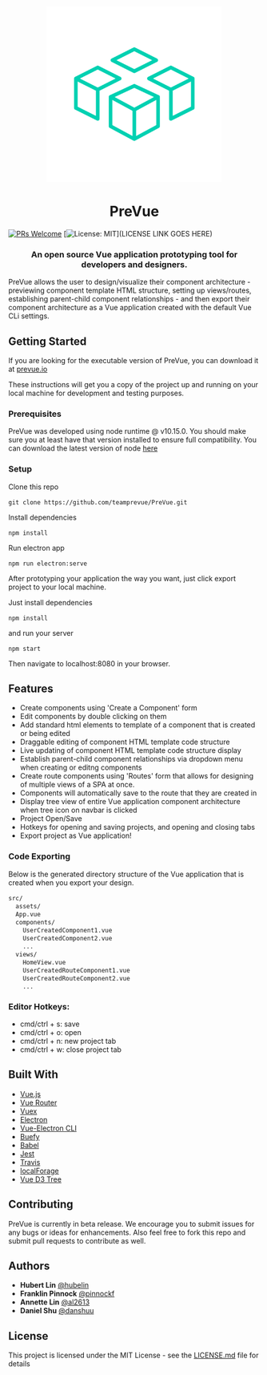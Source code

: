 <p align="center">
  <img width="350" src="src/assets/prevue-large-green.png?raw=true">
  <h1 align="center">PreVue </h1>
</p>

[![PRs Welcome](https://img.shields.io/badge/PRs-welcome-brightgreen.svg)](https://github.com/teamprevue/PreVue/pulls)
[![License: MIT](https://img.shields.io/badge/License-MIT-yellow.svg)](LICENSE LINK GOES HERE)

<h3 align="center">
An open source Vue application prototyping tool for developers and designers.
</h3>

PreVue allows the user to design/visualize their component architecture - previewing component template HTML structure, setting up views/routes, establishing parent-child component relationships - and then export their component architecture as a Vue application created with the default Vue CLi settings.

## Getting Started

If you are looking for the executable version of PreVue, you can download it at [prevue.io](https://www.prevue.io/)

These instructions will get you a copy of the project up and running on your local machine for development and testing purposes.

### Prerequisites

PreVue was developed using node runtime @ v10.15.0. You should make sure you at least have that version installed to ensure full compatibility. You can download the latest version of node [here](https://nodejs.org/en/)

### Setup

Clone this repo

```
git clone https://github.com/teamprevue/PreVue.git
```

Install dependencies

```
npm install
```

Run electron app

```
npm run electron:serve
```

After prototyping your application the way you want, just click export project to your local machine.

Just install dependencies 
```
npm install
```
and run your server

```
npm start
```

Then navigate to localhost:8080 in your browser.

## Features

- Create components using 'Create a Component' form
- Edit components by double clicking on them
- Add standard html elements to template of a component that is created or being edited
- Draggable editing of component HTML template code structure
- Live updating of component HTML template code structure display
- Establish parent-child component relationships via dropdown menu when creating or editng components
- Create route components using 'Routes' form that allows for designing of multiple views of a SPA at once.
- Components will automatically save to the route that they are created in
- Display tree view of entire Vue application component architecture when tree icon on navbar is clicked
- Project Open/Save
- Hotkeys for opening and saving projects, and opening and closing tabs
- Export project as Vue application!

### Code Exporting

Below is the generated directory structure of the Vue application that is created when you export your design.

```
src/
  assets/
  App.vue
  components/
    UserCreatedComponent1.vue
    UserCreatedComponent2.vue
    ...
  views/
    HomeView.vue
    UserCreatedRouteComponent1.vue
    UserCreatedRouteComponent2.vue
    ...
```

### Editor Hotkeys:

- cmd/ctrl + s: save
- cmd/ctrl + o: open
- cmd/ctrl + n: new project tab
- cmd/ctrl + w: close project tab

## Built With

- [Vue.js](https://vuejs.org/)
- [Vue Router](https://router.vuejs.org/guide/#html)
- [Vuex](https://vuex.vuejs.org/)
- [Electron](https://electronjs.org/)
- [Vue-Electron CLI](https://github.com/nklayman/vue-cli-plugin-electron-builder)
- [Buefy](https://buefy.org/)
- [Babel](https://babeljs.io/)
- [Jest](https://jestjs.io/)
- [Travis](https://travis-ci.org/)
- [localForage](https://localforage.github.io/localForage/)
- [Vue D3 Tree](https://github.com/David-Desmaisons/Vue.D3.tree)

## Contributing

PreVue is currently in beta release. We encourage you to submit issues for any bugs or ideas for enhancements. Also feel free to fork this repo and submit pull requests to contribute as well.

## Authors

- **Hubert Lin** [@hubelin](https://github.com/hubelin)
- **Franklin Pinnock** [@pinnockf](https://github.com/pinnockf)
- **Annette Lin** [@al2613](https://github.com/al2613)
- **Daniel Shu** [@danshuu](https://github.com/danshuu)

## License

This project is licensed under the MIT License - see the [LICENSE.md](LICENSE.md) file for details
